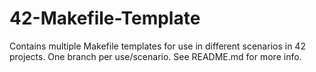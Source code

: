 # 42-Makefile-Template
Contains multiple Makefile templates for use in different scenarios in 42 projects. One branch per use/scenario. See README.md for more info.

